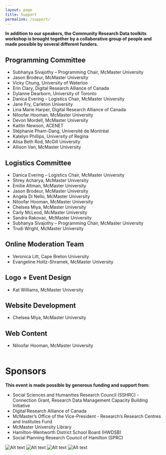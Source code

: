 ```yaml
---
layout: page
title: Support
permalink: /support/
---
```



**In addition to our speakers, the Community Research Data toolkits workshop is brought together by a collaborative group of people and made possible by several different funders.**

 

## Programming Committee 

- Subhanya Sivajothy – Programming Chair, McMaster University 
- Jason Brodeur, McMaster University 
- Vicky Chung, University of Waterloo 
- Erin Clary, Digital Research Alliance of Canada 
- Dylanne Dearborn, University of Toronto 
- Danica Evering – Logistics Chair, McMaster University 
- Jane Fry, Carleton University 
- Lina Marie Harper, Digital Research Alliance of Canada 
- Niloofar Hooman, McMaster University 
- Devon Mordell, McMaster University 
- Kaitlin Newson, ACENET 
- Stéphanie Pham-Dang, Université de Montréal 
- Katelyn Phillips, University of Regina 
- Alisa Beth Rod, McGill University 
- Allison Van, McMaster University  

## Logistics Committee 
- Danica Evering – Logistics Chair, McMaster University 
- Shrey Acharya, McMaster University 
- Emilie Altman, McMaster University 
- Jason Brodeur, McMaster University 
- Angela Di Nello, McMaster University 
- Niloofar Hooman, McMaster University 
- Chelsea Miya, McMaster University 
- Carly McLeod, McMaster University 
- Sandra Rakovac, McMaster University 
- Subhanya Sivajothy – Programming Chair, McMaster University 
- Trudi Wright, McMaster University 
 
## Online Moderation Team 
- Veronica Litt, Cape Breton University 
- Evangeline Holtz-Shramek, McMaster University 

## Logo + Event Design
- Kat Williams, McMaster University 

## Website Development
- Chelsea Miya, McMaster University 

## Web Content
- Niloofar Hooman, McMaster University 
<br><br>

<h1 class ="extra-big"> Sponsors</h1>

**This event is made possible by generous funding and support from:**

- Social Sciences and Humanities Research Council (SSHRC) - Connection Grant, Research Data Management Capacity Building Initiative 
- Digital Research Alliance of Canada 
- McMaster’s Office of the Vice-President - Research’s Research Centres and Institutes Fund 
- McMaster University Library 
- Hamilton-Wentworth District School Board (HWDSB) 
- Social Planning Research Council of Hamilton (SPRC)

<div class="all-logos">
<img class="logo-reg" title="a title" alt="Alt text" src="/CDTW/assets/img/Alliance-Logo-Stacked.png">

<img class="logo-reg" title="a title" alt="Alt text" src="/CDTW/assets/img/scds-logo-white.png">

<img class="logo-reg" title="a title" alt="Alt text" src="/CDTW/assets/img/mcm-library_left-col_png.png">

<img class="logo-long" title="a title" alt="Alt text" src="/CDTW/assets/img/sshrc-fip-full-black-eng.png">
</div>
